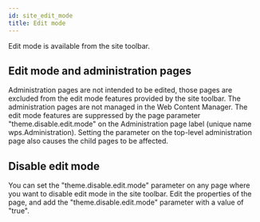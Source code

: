 ```yaml
---
id: site_edit_mode
title: Edit mode
---
```


Edit mode is available from the site toolbar.

## Edit mode and administration pages

Administration pages are not intended to be edited, those pages are excluded from the edit mode features provided by the site toolbar. The administration pages are not managed in the Web Content Manager. The edit mode features are suppressed by the page parameter "theme.disable.edit.mode" on the Administration page label \(unique name wps.Administration\). Setting the parameter on the top-level administration page also causes the child pages to be affected.

## Disable edit mode

You can set the "theme.disable.edit.mode" parameter on any page where you want to disable edit mode in the site toolbar. Edit the properties of the page, and add the "theme.disable.edit.mode" parameter with a value of "true".

